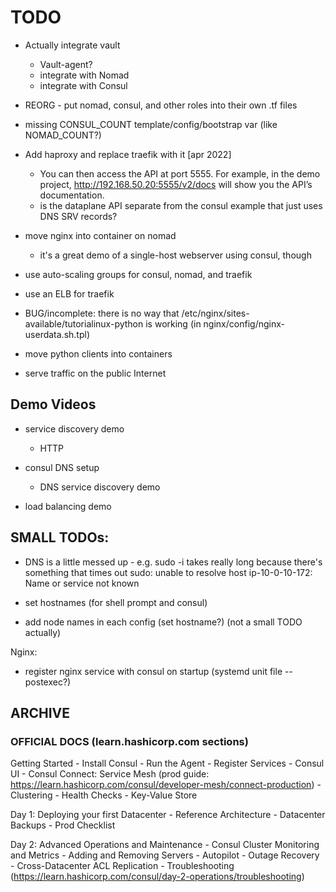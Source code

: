 # TODO

- Actually integrate vault
    - Vault-agent?
    - integrate with Nomad
    - integrate with Consul

- REORG - put nomad, consul, and other roles into their own .tf files
- missing CONSUL_COUNT template/config/bootstrap var (like NOMAD_COUNT?)

- Add haproxy and replace traefik with it [apr 2022]
    - You can then access the API at port 5555. For example, in the demo project, http://192.168.50.20:5555/v2/docs will show you the API’s documentation. 
    - is the dataplane API separate from the consul example that just uses DNS SRV records?

- move nginx into container on nomad
    - it's a great demo of a single-host webserver using consul, though
- use auto-scaling groups for consul, nomad, and traefik
- use an ELB for traefik


- BUG/incomplete: there is no way that /etc/nginx/sites-available/tutorialinux-python is working (in nginx/config/nginx-userdata.sh.tpl)

- move python clients into containers
- serve traffic on the public Internet


## Demo Videos
- service discovery demo
    - HTTP

- consul DNS setup
    - DNS service discovery demo

- load balancing demo


## SMALL TODOs:
- DNS is a little messed up - e.g. sudo -i takes really long because there's something that times out
    sudo: unable to resolve host ip-10-0-10-172: Name or service not known

- set hostnames (for shell prompt and consul)
- add node names in each config (set hostname?) (not a small TODO actually)

Nginx:
- register nginx service with consul on startup (systemd unit file -- postexec?)



## ARCHIVE

### OFFICIAL DOCS (learn.hashicorp.com sections)

Getting Started
    - Install Consul
    - Run the Agent
    - Register Services
    - Consul UI
    - Consul Connect: Service Mesh (prod guide: https://learn.hashicorp.com/consul/developer-mesh/connect-production)
    - Clustering
    - Health Checks
    - Key-Value Store

Day 1: Deploying your first Datacenter
    - Reference Architecture
    - Datacenter Backups
    - Prod Checklist

Day 2: Advanced Operations and Maintenance
    - Consul Cluster Monitoring and Metrics
    - Adding and Removing Servers
    - Autopilot
    - Outage Recovery
    - Cross-Datacenter ACL Replication
    - Troubleshooting (https://learn.hashicorp.com/consul/day-2-operations/troubleshooting)
